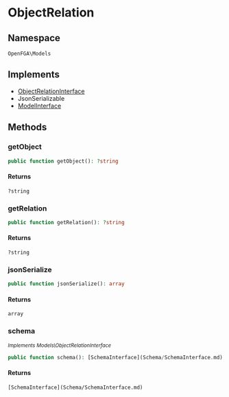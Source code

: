 # ObjectRelation


## Namespace
`OpenFGA\Models`

## Implements
* [ObjectRelationInterface](Models/ObjectRelationInterface.md)
* JsonSerializable
* [ModelInterface](Models/ModelInterface.md)



## Methods
### getObject


```php
public function getObject(): ?string
```



#### Returns
`?string`

### getRelation


```php
public function getRelation(): ?string
```



#### Returns
`?string`

### jsonSerialize


```php
public function jsonSerialize(): array
```



#### Returns
`array`

### schema

*<small>Implements Models\ObjectRelationInterface</small>*  

```php
public function schema(): [SchemaInterface](Schema/SchemaInterface.md)
```



#### Returns
`[SchemaInterface](Schema/SchemaInterface.md)`

